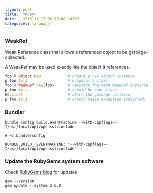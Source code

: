 ```yaml
---
layout: post
title:  "Ruby"
date:   2016-11-17 05:00:00 +0100
categories: language
---
```


### WeakRef

Weak Reference class that allows a referenced object to be garbage-collected.

A WeakRef may be used exactly like the object it references.

```ruby
foo = Object.new            # create a new object instance
p foo.to_s                  # original's class
foo = WeakRef.new(foo)      # reassign foo with WeakRef instance
p foo.to_s                  # should be same class
GC.start                    # start the garbage collector
p foo.to_s                  # should raise exception (recycled)
```

### Bundler

```
bundle config build.eventmachine --with-cppflags=-I/usr/local/opt/openssl/include
```

```
# ~/.bundle/config
---
BUNDLE_BUILD__EVENTMACHINE: "--with-cppflags=-I/usr/local/opt/openssl/include"
```

### Update the RubyGems system software

Check [RubyGems blog](http://blog.rubygems.org) for updates

```
gem --version
gem update --system 2.6.8
```
